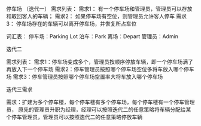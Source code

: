 停车场
（迭代一）
需求列表：
需求1： 有一个停车场和管理员，管理员可以存放和取回客人的车辆；
需求2： 如果停车场有空位，则管理员允许客人停车
需求3： 停车场存在的车辆可以离开停车场，并恢复所占车位

词汇表：
停车场：Parking Lot
泊车：Park
离场：Depart
管理员：Admin

迭代二

需求列表：
需求1：停车场变成多个，管理员按顺序停放车辆，即一个停车场满了再放入下一个停车场
需求2：停车管理员按照哪个停车场空位多将车放入哪个停车场
需求3：停车管理员按照哪个停车场空置率大将车放入哪个停车场


迭代三需求

需求：扩建为多个停车楼，每个停车楼有多个停车场，每个停车楼有一个停车管理员，
原先的管理员升职为经理，经理可以按照迭代二的任意策略将车辆分配给某个停车管理员，管理员可以按照迭代二的任意策略停放车辆
